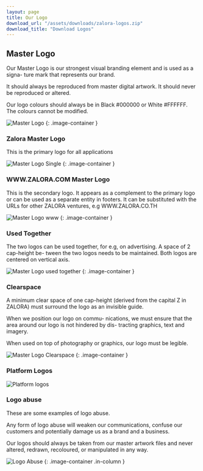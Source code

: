 ```yaml
---
layout: page
title: Our Logo
download_url: "/assets/downloads/zalora-logos.zip"
download_title: "Download Logos"
---
```


## Master Logo

Our Master Logo is our strongest visual branding element and is used as a signa- ture mark that represents our brand.

It should always be reproduced from master digital artwork. It should never be reproduced or altered.

Our logo colours should always be in Black #000000 or White #FFFFFF. The colours cannot be modified.

![Master Logo](/assets/images/content/identity/logo/master-logo.png)
{: .image-container }

### Zalora Master Logo

This is the primary logo for all applications

![Master Logo Single](/assets/images/content/identity/logo/master-logo_single.png)
{: .image-container }

### WWW.ZALORA.COM Master Logo

This is the secondary logo. It appears as a complement to the primary logo or can be used as a separate entity in footers. It can be substituted with the URLs for other ZALORA ventures, e.g WWW.ZALORA.CO.TH

![Master Logo www](/assets/images/content/identity/logo/master-logo_www.png)
{: .image-container }

### Used Together

The two logos can be used together, for e.g, on advertising. A space of 2 cap-height be- tween the two logos needs to be maintained. Both logos are centered on vertical axis.

![Master Logo used together](/assets/images/content/identity/logo/master-logo_together.png)
{: .image-container }

### Clearspace

A minimum clear space of one cap-height (derived from the capital Z in ZALORA) must surround the logo as an invisible guide.

When we position our logo on commu- nications, we must ensure that the area around our logo is not hindered by dis- tracting graphics, text and imagery.

When used on top of photography or graphics, our logo must be legible.

![Master Logo Clearspace](/assets/images/content/identity/logo/master-logo_clearspace.png)
{: .image-container }

### Platform Logos

![Platform logos](/assets/images/content/identity/logo/platform-logos.png)

### Logo abuse

These are some examples of logo abuse.

Any form of logo abuse will weaken our communications, confuse our customers and potentially damage us as a brand and a business.

Our logos should always be taken from our master artwork files and never altered, redrawn, recoloured, or manipulated in any way.

![Logo Abuse](/assets/images/content/identity/logo/logo-abuse.jpg)
{: .image-container .in-column }
